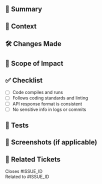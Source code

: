 ## 📌 Summary

<!-- Describe what this PR does in 2-3 lines. Mention the purpose and high-level impact. -->

## 🧠 Context

<!-- Link any related issues, user stories, bugs, or discussion threads. -->

## 🛠️ Changes Made

<!--
List major changes clearly.
Use bullet points or checkboxes.
-->

## 🎯 Scope of Impact

<!-- Briefly explain what modules, endpoints, or services are affected. -->

## ✅ Checklist

- [ ] Code compiles and runs
- [ ] Follows coding standards and linting
- [ ] API response format is consistent
- [ ] No sensitive info in logs or commits

## 🧪 Tests

<!-- Describe what tests were added/modified and how they validate the changes. -->

## 📸 Screenshots (if applicable)

<!-- Add screenshots or curl/postman examples for API testing -->

## 📎 Related Tickets

Closes #ISSUE_ID  
Related to #ISSUE_ID
